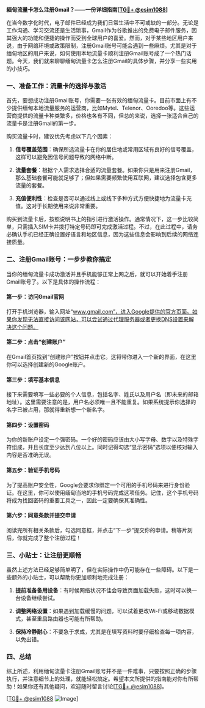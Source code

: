 **緬甸流量卡怎么注册Gmail？——一份详细指南[[TG💪+ @esim1088](https://t.me/s/esim1088)]**

在当今数字化时代，电子邮件已经成为我们日常生活中不可或缺的一部分。无论是工作沟通、学习交流还是生活琐事，Gmail作为谷歌推出的免费电子邮件服务，因其强大的功能和便捷的操作而受到全球用户的喜爱。然而，对于某些地区用户来说，由于网络环境或政策限制，注册Gmail账号可能会遇到一些麻烦。尤其是对于缅甸地区的用户来说，如何使用本地流量卡顺利注册Gmail账号成了一个热门话题。今天，我们就来聊聊缅甸流量卡怎么注册Gmail的具体步骤，并分享一些实用的小技巧。

### 一、准备工作：流量卡的选择与激活

首先，要想成功注册Gmail账号，你需要一张有效的缅甸流量卡。目前市面上有不少提供缅甸本地流量服务的运营商，比如Mytel、Telenor、Ooredoo等。这些运营商提供的流量卡种类繁多，价格也各有不同，但总的来说，选择一张适合自己的流量卡是注册Gmail的第一步。

购买流量卡时，建议优先考虑以下几个因素：

1. **信号覆盖范围**：确保所选流量卡在你的居住地或常用区域有良好的信号覆盖，这样可以避免因信号问题导致的网络中断。
   
2. **流量套餐**：根据个人需求选择合适的流量套餐。如果你只是用来注册Gmail，那么基础套餐可能就足够了；但如果需要频繁使用互联网，建议选择包含更多流量的套餐。

3. **充值便利性**：检查是否可以通过线上或线下多种方式方便快捷地为流量卡充值。这对于长期使用来说非常重要。

购买到流量卡后，按照说明书上的指引进行激活操作。通常情况下，这一步比较简单，只需插入SIM卡并拨打特定号码即可完成激活过程。不过，在此过程中，请务必确认手机已经正确设置好语言和地区信息，因为这些信息会影响到后续的网络连接质量。

### 二、注册Gmail账号：一步步教你搞定

当你的缅甸流量卡成功激活并且手机能够正常上网之后，就可以开始着手注册Gmail账号了。以下是具体的操作流程：

#### 第一步：访问Gmail官网

打开手机浏览器，输入网址“www.gmail.com”，进入Google提供的官方页面。如果你发现无法直接访问该网站，可以尝试通过代理服务器或者更换DNS设置来解决这个问题。

#### 第二步：点击“创建账户”

在Gmail首页找到“创建账户”按钮并点击它。这将带你进入一个新的界面，在这里你可以选择创建新的Google账户。

#### 第三步：填写基本信息

接下来需要填写一些必要的个人信息，包括名字、姓氏以及用户名（即未来的邮箱地址）。这里需要注意的是，用户名必须唯一且不能重复。如果系统提示你选择的名字已被占用，那就得重新想一个新名字。

#### 第四步：设置密码

为你的新账户设定一个强密码。一个好的密码应该由大小写字母、数字以及特殊字符组成，并且长度至少达到八位以上。同时记得勾选“显示密码”选项以便核对输入内容是否准确无误。

#### 第五步：验证手机号码

为了提高账户安全性，Google会要求你绑定一个可用的手机号码来进行身份验证。在这里，你可以使用缅甸当地的手机号码完成这项任务。记住，这个手机号码将成为找回密码的重要工具之一，因此一定要确保其准确性。

#### 第六步：同意条款并提交申请

阅读完所有相关条款后，勾选同意框，并点击“下一步”提交你的申请。稍等片刻后，你就完成了整个注册过程！

### 三、小贴士：让注册更顺畅

虽然上述方法已经足够简单明了，但在实际操作中仍可能存在一些障碍。以下是一些额外的小贴士，可以帮助你更加顺利地完成注册：

1. **提前准备备用设备**：有时候网络状况不佳会导致页面加载失败，这时可以换一台设备继续尝试。

2. **调整网络设置**：如果遇到加载缓慢的问题，可以试着更改Wi-Fi或移动数据模式，甚至重启路由器也可能有所帮助。

3. **保持冷静耐心**：不要急于求成，尤其是在填写资料时要仔细检查每一项内容，以免出错。

### 四、总结

综上所述，利用缅甸流量卡注册Gmail账号并不是一件难事，只要按照正确的步骤执行，并注意细节上的处理，就能轻松搞定。希望本文所提供的指南能对你有所帮助！如果你还有其他疑问，欢迎随时留言讨论[[TG💪+ @esim1088](https://t.me/s/esim1088)]。

[[TG💪+ @esim1088](https://t.me/s/esim1088) ![Image](https://i.postimg.cc/4NQfJmqS/Snipaste-2025-05-13-00-14-12.png)]